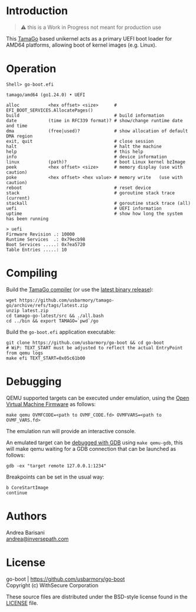 
Introduction
============

> :warning: this is a Work in Progress not meant for production use

This [TamaGo](https://github.com/usbarmory/tamago) based unikernel acts as a
primary UEFI boot loader for AMD64 platforms, allowing boot of kernel images
(e.g. Linux).

Operation
=========

```
Shell> go-boot.efi

tamago/amd64 (go1.24.0) • UEFI

alloc           <hex offset> <size>      # EFI_BOOT_SERVICES.AllocatePages()
build                                    # build information
date            (time in RFC339 format)? # show/change runtime date and time
dma             (free|used)?             # show allocation of default DMA region
exit, quit                               # close session
halt                                     # halt the machine
help                                     # this help
info                                     # device information
linux           (path)?                  # boot Linux kernel bzImage
peek            <hex offset> <size>      # memory display (use with caution)
poke            <hex offset> <hex value> # memory write   (use with caution)
reboot                                   # reset device
stack                                    # goroutine stack trace (current)
stackall                                 # goroutine stack trace (all)
uefi                                     # UEFI information
uptime                                   # show how long the system has been running

> uefi
Firmware Revision .: 10000
Runtime Services  .: 0x79ecb98
Boot Services .....: 0x7ea5720
Table Entries .....: 10
```

Compiling
=========

Build the [TamaGo compiler](https://github.com/usbarmory/tamago-go)
(or use the [latest binary release](https://github.com/usbarmory/tamago-go/releases/latest)):

```
wget https://github.com/usbarmory/tamago-go/archive/refs/tags/latest.zip
unzip latest.zip
cd tamago-go-latest/src && ./all.bash
cd ../bin && export TAMAGO=`pwd`/go
```

Build the `go-boot.efi` application executable:

```
git clone https://github.com/usbarmory/go-boot && cd go-boot
# WiP: TEXT_START must be adjusted to reflect the actual EntryPoint from qemu logs
make efi TEXT_START=0x05c61b00
```

Debugging
=========

QEMU supported targets can be executed under emulation, using the
[Open Virtual Machine Firmware](https://github.com/tianocore/tianocore.github.io/wiki/OVMF)
as follows:

```
make qemu OVMFCODE=<path to OVMF_CODE.fd> OVMFVARS=<path to OVMF_VARS.fd>
```

The emulation run will provide an interactive console.

An emulated target can be [debugged with GDB](https://retrage.github.io/2019/12/05/debugging-ovmf-en.html/)
using `make qemu-gdb`, this will make qemu waiting for a GDB connection that
can be launched as follows:

```
gdb -ex "target remote 127.0.0.1:1234"
```

Breakpoints can be set in the usual way:

```
b CoreStartImage
continue
```

Authors
=======

Andrea Barisani  
andrea@inversepath.com  

License
=======

go-boot | https://github.com/usbarmory/go-boot  
Copyright (c) WithSecure Corporation

These source files are distributed under the BSD-style license found in the
[LICENSE](https://github.com/usbarmory/go-boot/blob/master/LICENSE) file.
